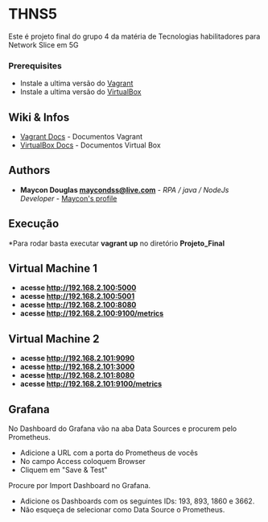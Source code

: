 

# THNS5
Este é projeto final do grupo 4 da matéria de Tecnologias habilitadores para Network Slice em 5G

### Prerequisites

* Instale a ultima versão do [Vagrant](https://www.vagrantup.com/)
* Instale a ultima versão do [VirtualBox](https://www.virtualbox.org/)

## Wiki & Infos

* [Vagrant Docs](https://www.vagrantup.com/docs/index.html) - Documentos Vagrant
* [VirtualBox Docs](https://www.virtualbox.org/wiki/Documentation) - Documentos Virtual Box

## Authors

* **Maycon Douglas maycondss@live.com** - *RPA / java / NodeJs Developer* - [Maycon's profile](https://www.linkedin.com/in/maycondss/)

## Execução
*Para rodar basta executar **vagrant up** no diretório **Projeto_Final**


## Virtual Machine 1
* **acesse http://192.168.2.100:5000**
* **acesse http://192.168.2.100:5001**
* **acesse http://192.168.2.100:8080**
* **acesse http://192.168.2.100:9100/metrics**

## Virtual Machine 2
* **acesse http://192.168.2.101:9090**
* **acesse http://192.168.2.101:3000**
* **acesse http://192.168.2.101:8080**
* **acesse http://192.168.2.101:9100/metrics**


## Grafana
No Dashboard do Grafana vão na aba Data Sources e procurem pelo Prometheus.
- Adicione a URL com a porta do Prometheus de vocês
- No campo Access coloquem Browser
- Cliquem em "Save & Test"

Procure por Import Dashboard no Grafana. 
- Adicione os Dashboards com os seguintes IDs: 193, 893, 1860 e 3662.
- Não esqueça de selecionar como Data Source o Prometheus.


